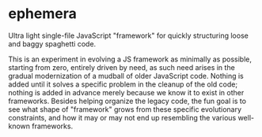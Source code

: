 ephemera
========

Ultra light single-file JavaScript "framework" for quickly structuring loose and baggy spaghetti code. 

This is an experiment in evolving a JS framework as minimally as possible, starting from zero, entirely driven by need, as such need arises in the gradual modernization of a mudball of older JavaScript code. Nothing is added until it solves a specific problem in the cleanup of the old code; nothing is added in advance merely because we know it to exist in other frameworks. Besides helping organize the legacy code, the fun goal is to see what shape of "framework" grows from these specific evolutionary constraints, and how it may or may not end up resembling the various well-known frameworks.
